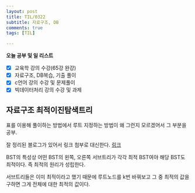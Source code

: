 ```yaml
---
layout: post
title: TIL/0322
subtitle: 자료구조, DB
comments: true
tags: [TIL]

---
```

**오늘 공부 및  일 리스트**

 - [x] 교육학 강의 수강(65강 완강)
 - [x] 자료구조, DB복습, 기출 풀이
 - [x] c언어 강의 수강 및 문제풀이
 - [x] 빅데이터처리 강의 수강 및 과제
 
## 자료구조 최적이진탐색트리
표를 이용해 풀이하는 방법에서 루트 지정하는 방법이 왜 그런지 모르겠어서 그 부분을 공부.

잘 정리된 블로그가 있어서 링크 첨부로 대신한다. [링크](https://gsmesie692.tistory.com/116)

BST의 특성상 어떤 BST의 왼쪽, 오른쪽 서브트리가 각각 최적 BST여야 해당 BST도 최적이다. 즉 최적의 원리가 성립한다.  

서브트리들은 이미 최적이라고 했기 때문에 루트노드를 k번 바꿔보고 그 중 최적의 값을 구하면 그게 전체에 대한 최적의 값이다.  
  
